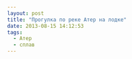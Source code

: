 ```yaml
---
layout: post
title: "Прогулка по реке Атер на лодке"
date: 2013-08-15 14:12:53
tags:
  - Атер
  - сплав
---
```

